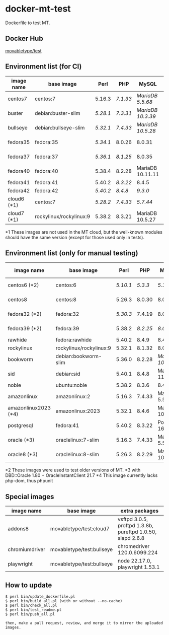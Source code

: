 # docker-mt-test
Dockerfile to test MT.

## Docker Hub

[movabletype/test](https://hub.docker.com/r/movabletype/test)

## Environment list (for CI)

|image name|base image|Perl|PHP|MySQL|OpenSSL|End of Life|
|-|-|-|-|-|-|-|
|centos7|centos:7|5.16.3|*7.1.33*|*MariaDB 5.5.68*|1.0.2k|2024-06|
|buster|debian:buster-slim|*5.28.1*|*7.3.31*|*MariaDB 10.3.39*|1.1.1n|2022-01|
|bullseye|debian:bullseye-slim|*5.32.1*|*7.4.33*|*MariaDB 10.5.28*|1.1.1w|2024-08|
|fedora35|fedora:35|*5.34.1*|8.0.26|8.0.31|1.1.1q|2022-12|
|fedora37|fedora:37|*5.36.1*|*8.1.25*|8.0.35|3.0.9|2023-12|
|fedora40|fedora:40|5.38.4|8.2.28|MariaDB 10.11.11|3.2.4|-|
|fedora41|fedora:41|5.40.2|*8.3.22*|8.4.5|3.2.4|-|
|fedora42|fedora:42|*5.40.2*|*8.4.8*|*9.3.0*|3.2.4|-|
|cloud6 (\*1)|centos:7|*5.28.2*|*7.4.33*|*5.7.44*|1.0.2k|-|
|cloud7 (\*1)|rockylinux/rockylinux:9|5.38.2|8.3.21|MariaDB 10.5.27|3.2.2|-|

\*1 These images are not used in the MT cloud, but the well-known modules should have the same version (except for those used only in tests).

## Environment list (only for manual testing)

|image name|base image|Perl|PHP|MySQL|OpenSSL|End of Life|
|-|-|-|-|-|-|-|
|centos6 (\*2)|centos:6|*5.10.1*|*5.3.3*|*5.1.73*|1.0.1e|2020-11|
|centos8|centos:8|5.26.3|8.0.30|8.0.26|1.1.1k|2021-12|
|fedora32 (\*2)|fedora:32|*5.30.3*|7.4.19|8.0.24|1.1.1k|2021-05|
|fedora39 (\*2)|fedora:39|5.38.2|*8.2.25*|*8.0.39*|3.1.4|2024-11|
|rawhide|fedora:rawhide|5.40.2|8.4.9|8.4.5|3.5.0|-|
|rockylinux|rockylinux/rockylinux:9|5.32.1|8.1.32|8.0.41|3.2.2|-|
|bookworm|debian:bookworm-slim|5.36.0|8.2.28|*MariaDB 10.11.11*|3.0.16|2028-06|
|sid|debian:sid|5.40.1|8.4.8|MariaDB 11.8.2|3.5.0|-|
|noble|ubuntu:noble|5.38.2|8.3.6|8.4.5|3.0.13|-|
|amazonlinux|amazonlinux:2|5.16.3|7.4.33|MariaDB 5.5.68|1.0.2k|-|
|amazonlinux2023 (\*4)|amazonlinux:2023|5.32.1|8.4.6|MariaDB 10.11.11|3.2.2|-|
|postgresql|fedora:41|5.40.2|8.3.22|Postgres 16.9|3.2.4|-|
|oracle (\*3)|oraclelinux:7-slim|5.16.3|7.4.33|MariaDB 5.5.68|1.0.2k|-|
|oracle8 (\*3)|oraclelinux:8-slim|5.26.3|8.2.29|MariaDB 10.3.39|1.1.1k|-|

\*2 These images were used to test older versions of MT.
\*3 with DBD::Oracle 1.80 + OracleInstantClient 21.7
\*4 This image currently lacks php-dom, thus phpunit

## Special images

|image name|base image|extra packages|
|-|-|-|
|addons8|movabletype/test:cloud7|vsftpd 3.0.5, proftpd 1.3.8b, pureftpd 1.0.50, slapd 2.6.8|
|chromiumdriver|movabletype/test:bullseye|chromedriver 120.0.6099.224|
|playwright|movabletype/test:bullseye|node 22.17.0, playwright 1.53.1|

## How to update

```
$ perl bin/update_dockerfile.pl
$ perl bin/build_all.pl (with or without --no-cache)
$ perl bin/check_all.pl
$ perl bin/test_readme.pl
$ perl bin/push_all.pl

then, make a pull request, review, and merge it to mirror the uploaded images.
```
